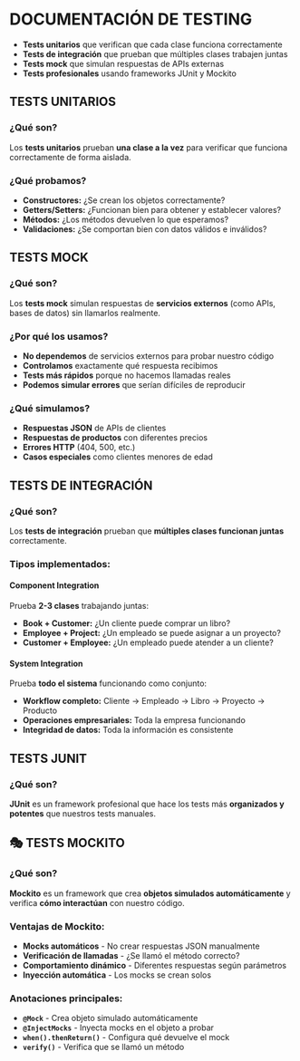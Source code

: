 # DOCUMENTACIÓN DE TESTING 


- **Tests unitarios** que verifican que cada clase funciona correctamente
- **Tests de integración** que prueban que múltiples clases trabajen juntas
- **Tests mock** que simulan respuestas de APIs externas
- **Tests profesionales** usando frameworks JUnit y Mockito


##  TESTS UNITARIOS

### ¿Qué son?
Los **tests unitarios** prueban **una clase a la vez** para verificar que funciona correctamente de forma aislada.

### ¿Qué probamos?
- **Constructores:** ¿Se crean los objetos correctamente?
- **Getters/Setters:** ¿Funcionan bien para obtener y establecer valores?
- **Métodos:** ¿Los métodos devuelven lo que esperamos?
- **Validaciones:** ¿Se comportan bien con datos válidos e inválidos?

##  TESTS MOCK

### ¿Qué son?
Los **tests mock** simulan respuestas de **servicios externos** (como APIs, bases de datos) sin llamarlos realmente.

### ¿Por qué los usamos?
- **No dependemos** de servicios externos para probar nuestro código
- **Controlamos** exactamente qué respuesta recibimos
- **Tests más rápidos** porque no hacemos llamadas reales
- **Podemos simular errores** que serían difíciles de reproducir

### ¿Qué simulamos?
- **Respuestas JSON** de APIs de clientes
- **Respuestas de productos** con diferentes precios
- **Errores HTTP** (404, 500, etc.)
- **Casos especiales** como clientes menores de edad


## TESTS DE INTEGRACIÓN

### ¿Qué son?
Los **tests de integración** prueban que **múltiples clases funcionan juntas** correctamente.

### Tipos implementados:

#### Component Integration
Prueba **2-3 clases** trabajando juntas:
- **Book + Customer:** ¿Un cliente puede comprar un libro?
- **Employee + Project:** ¿Un empleado se puede asignar a un proyecto?
- **Customer + Employee:** ¿Un empleado puede atender a un cliente?

#### System Integration
Prueba **todo el sistema** funcionando como conjunto:
- **Workflow completo:** Cliente → Empleado → Libro → Proyecto → Producto
- **Operaciones empresariales:** Toda la empresa funcionando
- **Integridad de datos:** Toda la información es consistente


## TESTS JUNIT

### ¿Qué son?
**JUnit** es un framework profesional que hace los tests más **organizados y potentes** que nuestros tests manuales.

## 🎭 TESTS MOCKITO

### ¿Qué son?
**Mockito** es un framework que crea **objetos simulados automáticamente** y verifica **cómo interactúan** con nuestro código.

### Ventajas de Mockito:
- **Mocks automáticos** - No crear respuestas JSON manualmente
- **Verificación de llamadas** - ¿Se llamó el método correcto?
- **Comportamiento dinámico** - Diferentes respuestas según parámetros
- **Inyección automática** - Los mocks se crean solos

### Anotaciones principales:
- **`@Mock`** - Crea objeto simulado automáticamente
- **`@InjectMocks`** - Inyecta mocks en el objeto a probar
- **`when().thenReturn()`** - Configura qué devuelve el mock
- **`verify()`** - Verifica que se llamó un método

